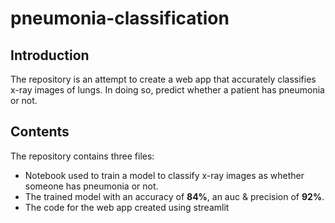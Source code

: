 # pneumonia-classification
## Introduction
The repository is an attempt to create a web app that accurately classifies x-ray images of lungs. In doing so, predict whether a patient has pneumonia or not.

## Contents
The repository contains three files:
* Notebook used to train a model to classify x-ray images as whether someone has pneumonia or not.
* The trained model with an accuracy of **84%**, an auc & precision of **92%**.
* The code for the web app created using streamlit
